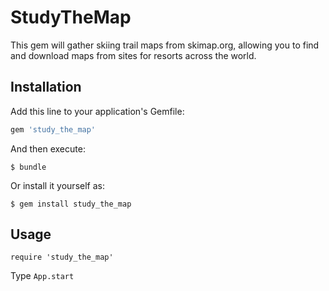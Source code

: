 # StudyTheMap

This gem will gather skiing trail maps from skimap.org, allowing you to find and download maps from sites for resorts across the world.

## Installation

Add this line to your application's Gemfile:

```ruby
gem 'study_the_map'
```

And then execute:

    $ bundle

Or install it yourself as:

    $ gem install study_the_map

## Usage

```require 'study_the_map'```

Type ```App.start```